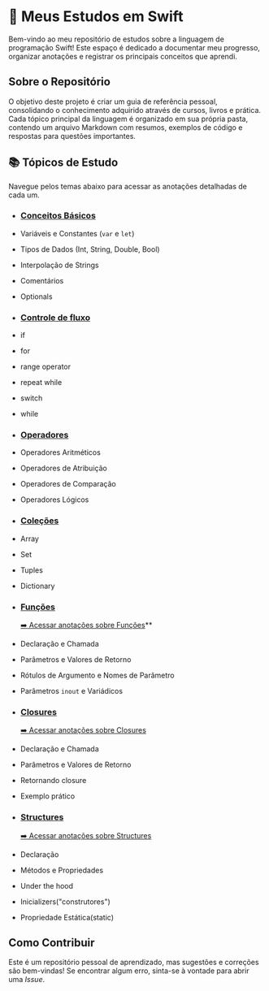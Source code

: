 # 🚀 Meus Estudos em Swift

Bem-vindo ao meu repositório de estudos sobre a linguagem de programação Swift! Este espaço é dedicado a documentar meu progresso, organizar anotações e registrar os principais conceitos que aprendi.

## Sobre o Repositório

O objetivo deste projeto é criar um guia de referência pessoal, consolidando o conhecimento adquirido através de cursos, livros e prática. Cada tópico principal da linguagem é organizado em sua própria pasta, contendo um arquivo Markdown com resumos, exemplos de código e respostas para questões importantes.

## 📚 Tópicos de Estudo

Navegue pelos temas abaixo para acessar as anotações detalhadas de cada um.

* ### [Conceitos Básicos](./Conceitos-Basicos/)
  
* Variáveis e Constantes (`var` e `let`)
* Tipos de Dados (Int, String, Double, Bool)
* Interpolação de Strings
* Comentários
* Optionals
  
* ### [Controle de fluxo](./Control-Flow/)

* if
* for
* range operator
* repeat while
* switch
* while

* ### [Operadores](./Operadores/)
  
* Operadores Aritméticos
* Operadores de Atribuição
* Operadores de Comparação
* Operadores Lógicos

* ### [Coleções](./Colecoes/)
  
* Array
* Set
* Tuples
* Dictionary

* ### [Funções](./Funcoes/)
  
    [➡️ Acessar anotações sobre Funções](./Funcoes/README.md)**
* Declaração e Chamada
* Parâmetros e Valores de Retorno
* Rótulos de Argumento e Nomes de Parâmetro
* Parâmetros `inout` e Variádicos

* ### [Closures](./Closures/)

    [➡️ Acessar anotações sobre Closures](./Closures/README.md)
* Declaração e Chamada
* Parâmetros e Valores de Retorno
* Retornando closure
* Exemplo prático

* ### [Structures](./Structures/)
  
    [➡️ Acessar anotações sobre Structures](./Structures/README.md)
* Declaração
* Métodos e Propriedades
* Under the hood
* Inicializers("construtores")
* Propriedade Estática(static)

## Como Contribuir

Este é um repositório pessoal de aprendizado, mas sugestões e correções são bem-vindas! Se encontrar algum erro, sinta-se à vontade para abrir uma *Issue*.
